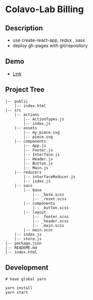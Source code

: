 # Colavo-Lab Billing

## Description

- use create-react-app, redux , sass
- deploy gh-pages with git/repository

## Demo

- [Link](https://juunone.github.io/colavolab-billing/)

## Project Tree 

```
|-- public
    |-- index.html
|-- src
    |-- actions
        |-- ActionTypes.js
        |-- index.js
    |-- assets
        |-- my_piece.svg
        |-- piece.svg
    |-- components
        |-- App.js
        |-- Footer.js
        |-- Interface.js
        |-- Header.js
        |-- Button.js
        |-- Main.js
    |-- reducers
        |-- interfaceReducer.js
        |-- index.js
    |-- sass
        |-- base
            |-- _base.scss
            |-- _reset.scss
        |-- components
            |-- _button.scss
        |-- layout
            |-- _footer.scss
            |-- _header.scss
            |-- _main.scss
        |-- main.scss
    |-- index.js
    |-- store.js
|-- package.json
|-- READEME.md
|-- index.html
```

## Development

```
# have global yarn

yarn install
yarn start
```
